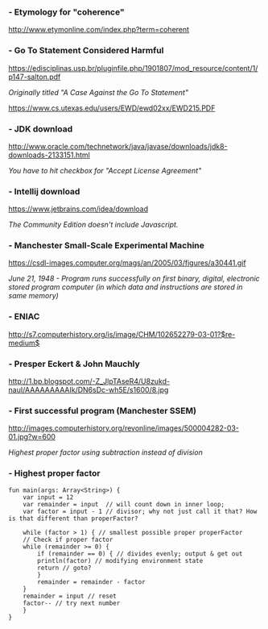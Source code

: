 ### - Etymology for "coherence"

http://www.etymonline.com/index.php?term=coherent



### - Go To Statement Considered Harmful

https://edisciplinas.usp.br/pluginfile.php/1901807/mod_resource/content/1/p147-salton.pdf

*Originally titled "A Case Against the Go To Statement"*

https://www.cs.utexas.edu/users/EWD/ewd02xx/EWD215.PDF




### - JDK download

http://www.oracle.com/technetwork/java/javase/downloads/jdk8-downloads-2133151.html

*You have to hit checkbox for "Accept License Agreement"*



### - Intellij download

https://www.jetbrains.com/idea/download

*The Community Edition doesn't include Javascript.*




### - Manchester Small-Scale Experimental Machine

https://csdl-images.computer.org/mags/an/2005/03/figures/a30441.gif

*June 21, 1948 - Program runs successfully on first binary, digital, electronic stored program computer (in which data and instructions are stored in same memory)*




### - ENIAC

http://s7.computerhistory.org/is/image/CHM/102652279-03-01?$re-medium$



### - Presper Eckert & John Mauchly

http://1.bp.blogspot.com/-Z_JlpTAseR4/U8zukd-nauI/AAAAAAAAAIk/DN6sDc-wh5E/s1600/8.jpg

### - First successful program (Manchester SSEM)

http://images.computerhistory.org/revonline/images/500004282-03-01.jpg?w=600

*Highest proper factor using subtraction instead of division*


### - Highest proper factor

```
fun main(args: Array<String>) {
    var input = 12
    var remainder = input  // will count down in inner loop;
    var factor = input - 1 // divisor; why not just call it that? How is that different than properFactor?

    while (factor > 1) { // smallest possible proper properFactor
	// Check if proper factor
	while (remainder >= 0) {
	    if (remainder == 0) { // divides evenly; output & get out
		println(factor) // modifying environment state
		return // goto?
	    }
	    remainder = remainder - factor
	}
	remainder = input // reset
	factor-- // try next number
    }
}
```

